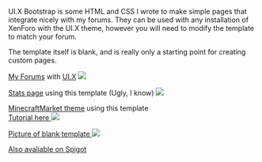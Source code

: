 UI.X Bootstrap is some HTML and CSS I wrote to make simple pages that integrate nicely with my forums. They can be used with any installation of XenForo with the UI.X theme, however you will need to modify the template to match your forum.

The template itself is blank, and is really only a starting point for creating custom pages.

<a href="http://ts-mc.net/">My Forums</a> with <a href="https://www.audentio.com/shop/view/xenforo/ui.x-23">UI.X</a>
<img src="http://i.imgur.com/vn1kM4w.png">

<a href="http://ts-mc.net/stats/">Stats page</a> using this template (Ugly, I know)
<img src="http://i.imgur.com/nPJ6cCK.png">

<a href="http://shop.ts-mc.net/">MinecraftMarket theme</a> using this template<br>
<a href="http://www.spigotmc.org/threads/ui-x-minecraftmarket.56233/">Tutorial here
<img src="http://i.imgur.com/TKA83SK.png">

Picture of blank template
<img src="http://i.imgur.com/n2Mr156.png">

Also avaliable on <a href="http://www.spigotmc.org/resources/ui-x-bootstrap.5166/">Spigot</a>
